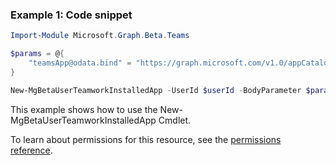 ### Example 1: Code snippet

```powershellImport-Module Microsoft.Graph.Beta.Teams

$params = @{
	"teamsApp@odata.bind" = "https://graph.microsoft.com/v1.0/appCatalogs/teamsApps/12345678-9abc-def0-123456789a"
}

New-MgBetaUserTeamworkInstalledApp -UserId $userId -BodyParameter $params
```
This example shows how to use the New-MgBetaUserTeamworkInstalledApp Cmdlet.
To learn about permissions for this resource, see the [permissions reference](/graph/permissions-reference).

